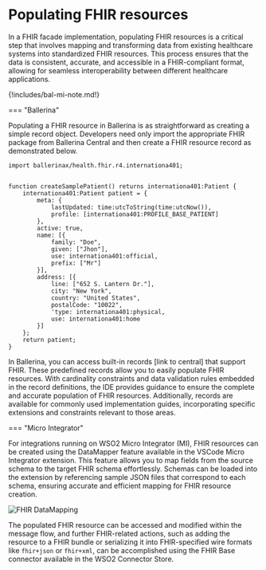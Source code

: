 # Populating FHIR resources

In a FHIR facade implementation, populating FHIR resources is a critical step that involves mapping and transforming data from existing healthcare systems into standardized FHIR resources. This process ensures that the data is consistent, accurate, and accessible in a FHIR-compliant format, allowing for seamless interoperability between different healthcare applications.

{!includes/bal-mi-note.md!}

=== "Ballerina"

Populating a FHIR resource in Ballerina is as straightforward as creating a simple record object. Developers need only import the appropriate FHIR package from Ballerina Central and then create a FHIR resource record as demonstrated below.
```
import ballerinax/health.fhir.r4.internationa401;


function createSamplePatient() returns internationa401:Patient {
    internationa401:Patient patient = {
        meta: {
            lastUpdated: time:utcToString(time:utcNow()),
            profile: [internationa401:PROFILE_BASE_PATIENT]
        },
        active: true,
        name: [{
            family: "Doe",
            given: ["Jhon"],
            use: internationa401:official,
            prefix: ["Mr"]
        }],
        address: [{
            line: ["652 S. Lantern Dr."],
            city: "New York",
            country: "United States",
            postalCode: "10022",
            'type: internationa401:physical,
            use: internationa401:home
        }]
    };
    return patient;
} 
```
In Ballerina, you can access built-in records [link to central] that support FHIR. These predefined records allow you to easily populate FHIR resources. With cardinality constraints and data validation rules embedded in the record definitions, the IDE provides guidance to ensure the complete and accurate population of FHIR resources. Additionally, records are available for commonly used implementation guides, incorporating specific extensions and constraints relevant to those areas.




=== "Micro Integrator"

For integrations running on WSO2 Micro Integrator (MI), FHIR resources can be created using the DataMapper feature available in the VSCode Micro Integrator extension. This feature allows you to map fields from the source schema to the target FHIR schema effortlessly. Schemas can be loaded into the extension by referencing sample JSON files that correspond to each schema, ensuring accurate and efficient mapping for FHIR resource creation.

![FHIR DataMapping](../../../assets/img/guildes/handling-fhir/fhir-datamapper.png)

The populated FHIR resource can be accessed and modified within the message flow, and further FHIR-related actions, such as adding the resource to a FHIR bundle or serializing it into FHIR-specified wire formats like `fhir+json` or `fhir+xml`, can be accomplished using the FHIR Base connector available in the WSO2 Connector Store.

